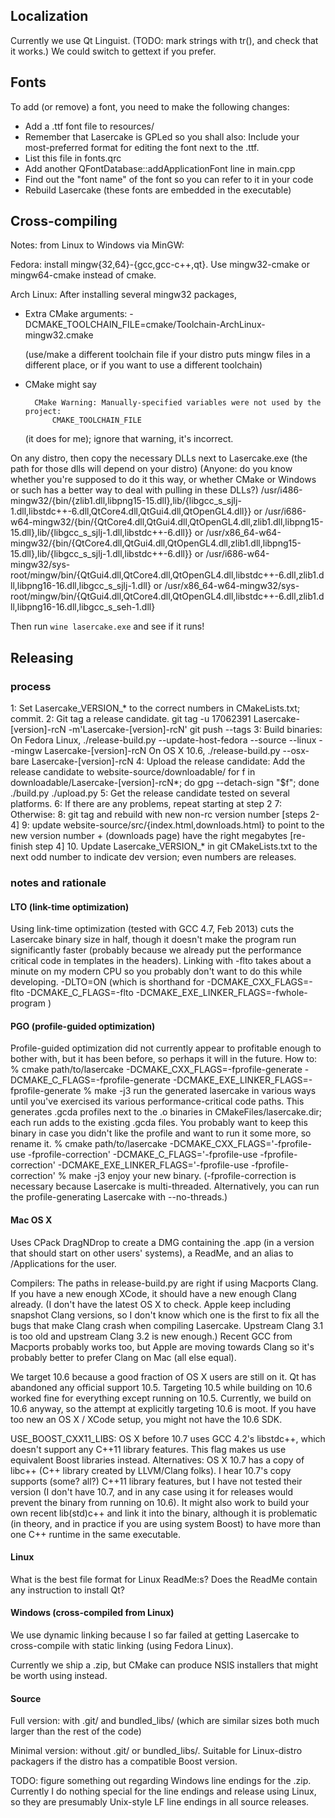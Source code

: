 

Localization
------------

Currently we use Qt Linguist.
(TODO: mark strings with tr(), and check that it works.)
We could switch to gettext if you prefer.

Fonts
-----

To add (or remove) a font, you need to make the following changes:
* Add a .ttf font file to resources/
* Remember that Lasercake is GPLed so you shall also:
  Include your most-preferred format for editing the font next to the .ttf.
* List this file in fonts.qrc
* Add another QFontDatabase::addApplicationFont line in main.cpp
* Find out the "font name" of the font so you can refer to it in your code
* Rebuild Lasercake (these fonts are embedded in the executable)


Cross-compiling
---------------

Notes: from Linux to Windows via MinGW:

Fedora: install mingw{32,64}-{gcc,gcc-c++,qt}.
  Use mingw32-cmake or mingw64-cmake instead of cmake.

Arch Linux: After installing several mingw32 packages,

- Extra CMake arguments:
    -DCMAKE_TOOLCHAIN_FILE=cmake/Toolchain-ArchLinux-mingw32.cmake

    (use/make a different toolchain file if your distro puts mingw files in
    a different place, or if you want to use a different toolchain)

- CMake might say

        CMake Warning: Manually-specified variables were not used by the project:
            CMAKE_TOOLCHAIN_FILE

  (it does for me); ignore that warning, it's incorrect.

On any distro, then copy the necessary DLLs next to Lasercake.exe
(the path for those dlls will depend on your distro)
(Anyone: do you know whether you're supposed to do it this way,
 or whether CMake or Windows or such has a better way to deal with
 pulling in these DLLs?)
/usr/i486-mingw32/{bin/{zlib1.dll,libpng15-15.dll},lib/{libgcc_s_sjlj-1.dll,libstdc++-6.dll,QtCore4.dll,QtGui4.dll,QtOpenGL4.dll}}
or
/usr/i686-w64-mingw32/{bin/{QtCore4.dll,QtGui4.dll,QtOpenGL4.dll,zlib1.dll,libpng15-15.dll},lib/{libgcc_s_sjlj-1.dll,libstdc++-6.dll}}
or
/usr/x86_64-w64-mingw32/{bin/{QtCore4.dll,QtGui4.dll,QtOpenGL4.dll,zlib1.dll,libpng15-15.dll},lib/{libgcc_s_sjlj-1.dll,libstdc++-6.dll}}
or
/usr/i686-w64-mingw32/sys-root/mingw/bin/{QtGui4.dll,QtCore4.dll,QtOpenGL4.dll,libstdc++-6.dll,zlib1.dll,libpng16-16.dll,libgcc_s_sjlj-1.dll}
or
/usr/x86_64-w64-mingw32/sys-root/mingw/bin/{QtGui4.dll,QtCore4.dll,QtOpenGL4.dll,libstdc++-6.dll,zlib1.dll,libpng16-16.dll,libgcc_s_seh-1.dll}

Then run
`wine lasercake.exe`
and see if it runs!


Releasing
---------

### process ###

1: Set Lasercake_VERSION_* to the correct numbers in CMakeLists.txt; commit.
2: Git tag a release candidate.
git tag -u 17062391 Lasercake-[version]-rcN -m'Lasercake-[version]-rcN'
git push --tags
3: Build binaries:
On Fedora Linux,
./release-build.py --update-host-fedora --source --linux --mingw Lasercake-[version]-rcN
On OS X 10.6,
./release-build.py --osx-bare Lasercake-[version]-rcN
4: Upload the release candidate:
Add the release candidate to website-source/downloadable/
for f in downloadable/Lasercake-[version]-rcN*; do gpg --detach-sign "$f"; done
./build.py
./upload.py
5: Get the release candidate tested on several platforms.
6: If there are any problems, repeat starting at step 2
7: Otherwise:
8: git tag and rebuild with new non-rc version number [steps 2-4]
9: update website-source/src/{index.html,downloads.html} to point to
the new version number + (downloads page) have the right megabytes
[re-finish step 4]
10. Update Lasercake_VERSION_* in git CMakeLists.txt to the next odd number
to indicate dev version; even numbers are releases.

### notes and rationale ###

#### LTO (link-time optimization)

Using link-time optimization (tested with GCC 4.7, Feb 2013) cuts the
Lasercake binary size in half, though it doesn't make the program run
significantly faster (probably because we already put the performance
critical code in templates in the headers).  Linking with -flto takes
about a minute on my modern CPU so you probably don't want to do this
while developing.
-DLTO=ON (which is shorthand for
    -DCMAKE_CXX_FLAGS=-flto -DCMAKE_C_FLAGS=-flto -DCMAKE_EXE_LINKER_FLAGS=-fwhole-program
)

#### PGO (profile-guided optimization)

Profile-guided optimization did not currently appear to profitable enough
to bother with, but it has been before, so perhaps it will in the future. How to:
% cmake path/to/lasercake -DCMAKE_CXX_FLAGS=-fprofile-generate -DCMAKE_C_FLAGS=-fprofile-generate -DCMAKE_EXE_LINKER_FLAGS=-fprofile-generate
% make -j3
run the generated lasercake in various ways until you've exercised its various
performance-critical code paths.  This generates .gcda profiles next to the .o
binaries in CMakeFiles/lasercake.dir; each run adds to the existing .gcda files.
You probably want to keep this binary in case you didn't like the profile and want
to run it some more, so rename it.
% cmake path/to/lasercake -DCMAKE_CXX_FLAGS='-fprofile-use -fprofile-correction' -DCMAKE_C_FLAGS='-fprofile-use -fprofile-correction' -DCMAKE_EXE_LINKER_FLAGS='-fprofile-use -fprofile-correction'
% make -j3
enjoy your new binary.
(-fprofile-correction is necessary because Lasercake is multi-threaded.
Alternatively, you can run the profile-generating Lasercake with --no-threads.)

#### Mac OS X

Uses CPack DragNDrop to create a DMG containing the .app (in a version
that should start on other users' systems), a ReadMe, and an
alias to /Applications for the user.

Compilers: The paths in release-build.py are right if using Macports Clang.
If you have a new enough XCode, it should have a new enough Clang already.
(I don't have the latest OS X to check.  Apple keep including snapshot
Clang versions, so I don't know which one is the first to fix all the bugs
that make Clang crash when compiling Lasercake.  Upstream Clang 3.1 is
too old and upstream Clang 3.2 is new enough.)  Recent GCC from Macports
probably works too, but Apple are moving towards Clang so it's probably
better to prefer Clang on Mac (all else equal).

We target 10.6 because a good fraction of OS X users are still on it.
Qt has abandoned any official support 10.5.  Targeting 10.5 while
building on 10.6 worked fine for everything except running on 10.5.
Currently, we build on 10.6 anyway, so the attempt at explicitly targeting
10.6 is moot.  If you have too new an OS X / XCode setup, you might not have
the 10.6 SDK.

USE_BOOST_CXX11_LIBS: OS X before 10.7 uses GCC 4.2's libstdc++, which doesn't
support any C++11 library features.  This flag makes us use equivalent Boost
libraries instead.  Alternatives: OS X 10.7 has a copy of libc++ (C++ library
created by LLVM/Clang folks).  I hear 10.7's copy supports (some? all?) C++11
library features, but I have not tested their version (I don't have 10.7, and
in any case using it for releases would prevent the binary from running on
10.6).  It might also work to build your own recent lib(std)c++ and link it
into the binary, although it is problematic (in theory, and in practice if you
are using system Boost) to have more than one C++ runtime in the same
executable.

#### Linux

What is the best file format for Linux ReadMe:s?
Does the ReadMe contain any instruction to install Qt?

#### Windows (cross-compiled from Linux)

We use dynamic linking because I so far failed at getting Lasercake to
cross-compile with static linking (using Fedora Linux).

Currently we ship a .zip, but CMake can produce NSIS installers
that might be worth using instead.

#### Source

Full version: with .git/ and bundled_libs/ (which are similar sizes both
much larger than the rest of the code)

Minimal version: without .git/ or bundled_libs/.  Suitable for Linux-distro
packagers if the distro has a compatible Boost version.

TODO: figure something out regarding Windows line endings for the .zip.
Currently I do nothing special for the line endings and release using Linux,
so they are presumably Unix-style LF line endings in all source releases.
